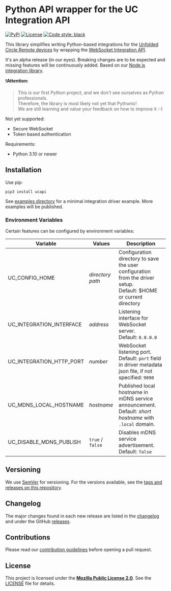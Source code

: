 # Python API wrapper for the UC Integration API
[![PyPi](https://img.shields.io/pypi/v/ucapi.svg)](https://pypi.org/project/ucapi)
[![License](https://img.shields.io/github/license/unfoldedcircle/integration-python-library.svg)](LICENSE)
[![Code style: black](https://img.shields.io/badge/code%20style-black-000000.svg)](https://github.com/psf/black)

This library simplifies writing Python-based integrations for the [Unfolded Circle Remote devices](https://www.unfoldedcircle.com/)
by wrapping the [WebSocket Integration API](https://github.com/unfoldedcircle/core-api/tree/main/integration-api).

It's an alpha release (in our eyes). Breaking changes are to be expected and missing features will be continuously added.
Based on our [Node.js integration library](https://github.com/unfoldedcircle/integration-node-library).

❗️**Attention:**
> This is our first Python project, and we don't see ourselves as Python professionals.  
> Therefore, the library is most likely not yet that Pythonic!  
> We are still learning and value your feedback on how to improve it :-)

Not yet supported:

- Secure WebSocket
- Token based authentication

Requirements:
- Python 3.10 or newer

## Installation

Use pip:
```shell
pip3 install ucapi
```

See [examples directory](https://github.com/aitatoi/integration-python-library/blob/main/examples) for a minimal
integration driver example. More examples will be published.

### Environment Variables

Certain features can be configured by environment variables:

| Variable                 | Values           | Description                                                                                                          |
|--------------------------|------------------|----------------------------------------------------------------------------------------------------------------------|
| UC_CONFIG_HOME           | _directory path_ | Configuration directory to save the user configuration from the driver setup.<br>Default: $HOME or current directory |
| UC_INTEGRATION_INTERFACE | _address_        | Listening interface for WebSocket server.<br>Default: `0.0.0.0`                                                      |
| UC_INTEGRATION_HTTP_PORT | _number_         | WebSocket listening port.<br>Default: `port` field in driver metadata json file, if not specified: `9090`            |
| UC_MDNS_LOCAL_HOSTNAME   | _hostname_       | Published local hostname in mDNS service announcement.<br>Default: _short hostname_ with `.local` domain.            |
| UC_DISABLE_MDNS_PUBLISH  | `true` / `false` | Disables mDNS service advertisement.<br>Default: `false`                                                             |

## Versioning

We use [SemVer](http://semver.org/) for versioning. For the versions available, see the
[tags and releases on this repository](https://github.com/unfoldedcircle/integration-python-library/releases).

## Changelog

The major changes found in each new release are listed in the [changelog](https://github.com/aitatoi/integration-python-library/blob/main/CHANGELOG.md)
and under the GitHub [releases](https://github.com/unfoldedcircle/integration-python-library/releases).

## Contributions

Please read our [contribution guidelines](https://github.com/aitatoi/integration-python-library/blob/main/CONTRIBUTING.md)
before opening a pull request.

## License

This project is licensed under the [**Mozilla Public License 2.0**](https://choosealicense.com/licenses/mpl-2.0/).
See the [LICENSE](https://github.com/aitatoi/integration-python-library/blob/main/LICENSE) file for details.

